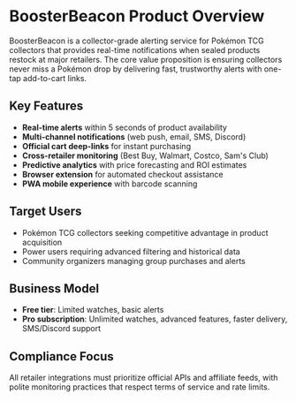# BoosterBeacon Product Overview

BoosterBeacon is a collector-grade alerting service for Pokémon TCG collectors that provides real-time notifications when sealed products restock at major retailers. The core value proposition is ensuring collectors never miss a Pokémon drop by delivering fast, trustworthy alerts with one-tap add-to-cart links.

## Key Features
- **Real-time alerts** within 5 seconds of product availability
- **Multi-channel notifications** (web push, email, SMS, Discord)
- **Official cart deep-links** for instant purchasing
- **Cross-retailer monitoring** (Best Buy, Walmart, Costco, Sam's Club)
- **Predictive analytics** with price forecasting and ROI estimates
- **Browser extension** for automated checkout assistance
- **PWA mobile experience** with barcode scanning

## Target Users
- Pokémon TCG collectors seeking competitive advantage in product acquisition
- Power users requiring advanced filtering and historical data
- Community organizers managing group purchases and alerts

## Business Model
- **Free tier**: Limited watches, basic alerts
- **Pro subscription**: Unlimited watches, advanced features, faster delivery, SMS/Discord support

## Compliance Focus
All retailer integrations must prioritize official APIs and affiliate feeds, with polite monitoring practices that respect terms of service and rate limits.